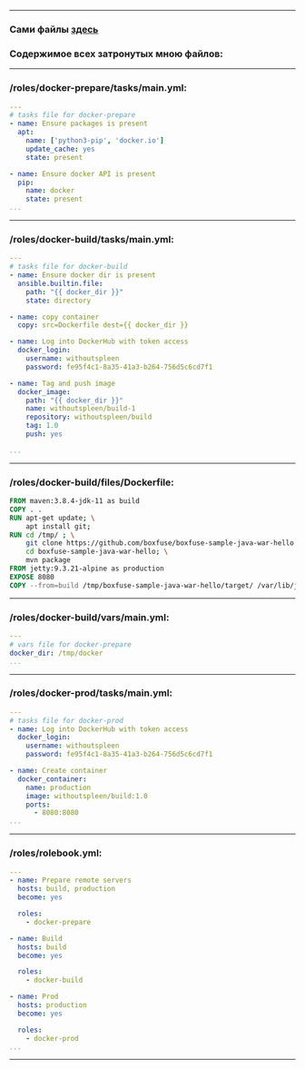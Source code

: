 ___
### Сами файлы [здесь](https://github.com/withoutspleen/DevOps-engineer/tree/main/practice9/roles)

### Содержимое всех затронутых мною файлов:
___
### /roles/docker-prepare/tasks/main.yml:
```yaml
---
# tasks file for docker-prepare
- name: Ensure packages is present
  apt: 
    name: ['python3-pip', 'docker.io']
    update_cache: yes
    state: present

- name: Ensure docker API is present
  pip:
    name: docker
    state: present
...
```
___
### /roles/docker-build/tasks/main.yml:
```yaml
---
# tasks file for docker-build
- name: Ensure docker dir is present
  ansible.builtin.file:
    path: "{{ docker_dir }}"
    state: directory

- name: copy container
  copy: src=Dockerfile dest={{ docker_dir }}

- name: Log into DockerHub with token access
  docker_login:
    username: withoutspleen
    password: fe95f4c1-8a35-41a3-b264-756d5c6cd7f1

- name: Tag and push image
  docker_image:
    path: "{{ docker_dir }}"
    name: withoutspleen/build-1
    repository: withoutspleen/build
    tag: 1.0
    push: yes

...
```
___
### /roles/docker-build/files/Dockerfile:
```dockerfile
FROM maven:3.8.4-jdk-11 as build
COPY . .
RUN apt-get update; \
    apt install git;
RUN cd /tmp/ ; \
    git clone https://github.com/boxfuse/boxfuse-sample-java-war-hello.git; \
    cd boxfuse-sample-java-war-hello; \
    mvn package
FROM jetty:9.3.21-alpine as production
EXPOSE 8080
COPY --from=build /tmp/boxfuse-sample-java-war-hello/target/ /var/lib/jetty/webapps/
```
___
### /roles/docker-build/vars/main.yml:
```yaml
---
# vars file for docker-prepare
docker_dir: /tmp/docker
...
```
___
### /roles/docker-prod/tasks/main.yml:
```yaml
---
# tasks file for docker-prod
- name: Log into DockerHub with token access
  docker_login:
    username: withoutspleen
    password: fe95f4c1-8a35-41a3-b264-756d5c6cd7f1

- name: Create container
  docker_container:
    name: production
    image: withoutspleen/build:1.0
    ports:
      - 8080:8080
...
```
___
### /roles/rolebook.yml:
```yaml
---
- name: Prepare remote servers
  hosts: build, production
  become: yes

  roles:
    - docker-prepare

- name: Build
  hosts: build
  become: yes

  roles:
    - docker-build

- name: Prod
  hosts: production
  become: yes

  roles:
    - docker-prod
...
```
___